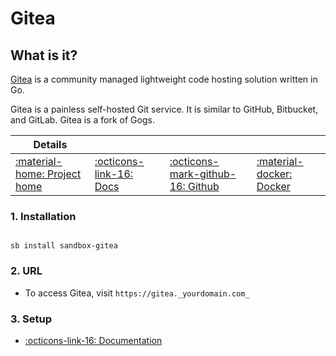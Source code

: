 # Gitea

## What is it?

[Gitea](https://gitea.io/en-us/) is a community managed lightweight code hosting solution written in Go.

Gitea is a painless self-hosted Git service. It is similar to GitHub, Bitbucket, and GitLab. Gitea is a fork of Gogs.

| Details     |             |             |             |
|-------------|-------------|-------------|-------------|
| [:material-home: Project home ](https://gitea.io/en-us/) | [:octicons-link-16: Docs](https://docs.gitea.io/en-us/) | [:octicons-mark-github-16: Github](https://github.com/go-gitea/) | [:material-docker: Docker ](https://hub.docker.com/r/gitea/gitea)|

### 1. Installation

``` shell

sb install sandbox-gitea

```

### 2. URL

- To access Gitea, visit `https://gitea._yourdomain.com_`

### 3. Setup

- [:octicons-link-16: Documentation](https://docs.gitea.io/en-us/)
